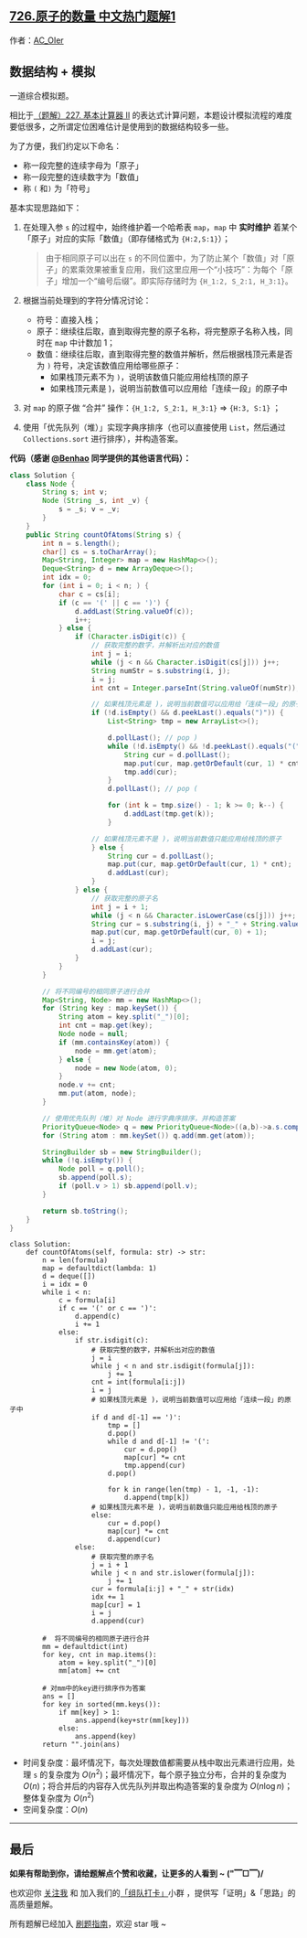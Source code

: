 ## [726.原子的数量 中文热门题解1](https://leetcode.cn/problems/number-of-atoms/solutions/100000/gong-shui-san-xie-shi-yong-xiao-ji-qiao-l5ak4)

作者：[AC_OIer](https://leetcode.cn/u/AC_OIer)

## 数据结构 + 模拟

一道综合模拟题。

相比于[（题解）227. 基本计算器 II](https://leetcode-cn.com/problems/basic-calculator-ii/solution/shi-yong-shuang-zhan-jie-jue-jiu-ji-biao-c65k/) 的表达式计算问题，本题设计模拟流程的难度要低很多，之所谓定位困难估计是使用到的数据结构较多一些。

为了方便，我们约定以下命名：
* 称一段完整的连续字母为「原子」
* 称一段完整的连续数字为「数值」
* 称 `(` 和`)` 为「符号」

基本实现思路如下：

1. 在处理入参 `s` 的过程中，始终维护着一个哈希表 `map`，`map` 中 **实时维护** 着某个「原子」对应的实际「数值」（即存储格式为 `{H:2,S:1}`）；
    > 由于相同原子可以出在 `s` 的不同位置中，为了防止某个「数值」对「原子」的累乘效果被重复应用，我们这里应用一个“小技巧”：为每个「原子」增加一个“编号后缀”。即实际存储时为 `{H_1:2, S_2:1, H_3:1}`。

2. 根据当前处理到的字符分情况讨论：
    * 符号：直接入栈；
    * 原子：继续往后取，直到取得完整的原子名称，将完整原子名称入栈，同时在 `map` 中计数加 $1$；
    * 数值：继续往后取，直到取得完整的数值并解析，然后根据栈顶元素是否为 `)` 符号，决定该数值应用给哪些原子：
        * 如果栈顶元素不为 `)`，说明该数值只能应用给栈顶的原子
        * 如果栈顶元素是 )，说明当前数值可以应用给「连续一段」的原子中

3. 对 `map` 的原子做 “合并” 操作：`{H_1:2, S_2:1, H_3:1}` => `{H:3, S:1}` ；

4. 使用「优先队列（堆）」实现字典序排序（也可以直接使用 `List`，然后通过 `Collections.sort` 进行排序），并构造答案。

**代码（感谢 [@Benhao](/u/qubenhao/) 同学提供的其他语言代码）：**
```Java []
class Solution {
    class Node {
        String s; int v;
        Node (String _s, int _v) {
            s = _s; v = _v;
        }
    }
    public String countOfAtoms(String s) {
        int n = s.length();
        char[] cs = s.toCharArray();
        Map<String, Integer> map = new HashMap<>();
        Deque<String> d = new ArrayDeque<>();
        int idx = 0;
        for (int i = 0; i < n; ) {
            char c = cs[i];
            if (c == '(' || c == ')') {
                d.addLast(String.valueOf(c));
                i++;
            } else {
                if (Character.isDigit(c)) {
                    // 获取完整的数字，并解析出对应的数值
                    int j = i;
                    while (j < n && Character.isDigit(cs[j])) j++;
                    String numStr = s.substring(i, j);
                    i = j;
                    int cnt = Integer.parseInt(String.valueOf(numStr));  

                    // 如果栈顶元素是 )，说明当前数值可以应用给「连续一段」的原子中
                    if (!d.isEmpty() && d.peekLast().equals(")")) {
                        List<String> tmp = new ArrayList<>();

                        d.pollLast(); // pop )
                        while (!d.isEmpty() && !d.peekLast().equals("(")) {
                            String cur = d.pollLast();
                            map.put(cur, map.getOrDefault(cur, 1) * cnt);
                            tmp.add(cur);
                        }
                        d.pollLast(); // pop (

                        for (int k = tmp.size() - 1; k >= 0; k--) {
                            d.addLast(tmp.get(k));
                        }

                    // 如果栈顶元素不是 )，说明当前数值只能应用给栈顶的原子
                    } else {
                        String cur = d.pollLast();
                        map.put(cur, map.getOrDefault(cur, 1) * cnt);
                        d.addLast(cur);
                    }
                } else {
                    // 获取完整的原子名
                    int j = i + 1;
                    while (j < n && Character.isLowerCase(cs[j])) j++;
                    String cur = s.substring(i, j) + "_" + String.valueOf(idx++);
                    map.put(cur, map.getOrDefault(cur, 0) + 1);
                    i = j;
                    d.addLast(cur);
                }
            }
        }

        // 将不同编号的相同原子进行合并
        Map<String, Node> mm = new HashMap<>();
        for (String key : map.keySet()) {
            String atom = key.split("_")[0];
            int cnt = map.get(key);
            Node node = null;
            if (mm.containsKey(atom)) {
                node = mm.get(atom);
            } else {
                node = new Node(atom, 0);
            }
            node.v += cnt;
            mm.put(atom, node);
        }

        // 使用优先队列（堆）对 Node 进行字典序排序，并构造答案
        PriorityQueue<Node> q = new PriorityQueue<Node>((a,b)->a.s.compareTo(b.s));
        for (String atom : mm.keySet()) q.add(mm.get(atom));

        StringBuilder sb = new StringBuilder();
        while (!q.isEmpty()) {
            Node poll = q.poll();
            sb.append(poll.s);
            if (poll.v > 1) sb.append(poll.v);
        }

        return sb.toString();
    }
}
```
```Python3 []
class Solution:
    def countOfAtoms(self, formula: str) -> str:
        n = len(formula)
        map = defaultdict(lambda: 1)
        d = deque([])
        i = idx = 0
        while i < n:
            c = formula[i]
            if c == '(' or c == ')':
                d.append(c)
                i += 1
            else:
                if str.isdigit(c):
                    # 获取完整的数字，并解析出对应的数值
                    j = i
                    while j < n and str.isdigit(formula[j]):
                        j += 1
                    cnt = int(formula[i:j])
                    i = j
                    # 如果栈顶元素是 )，说明当前数值可以应用给「连续一段」的原子中
                    if d and d[-1] == ')':
                        tmp = []
                        d.pop()
                        while d and d[-1] != '(':
                            cur = d.pop()
                            map[cur] *= cnt
                            tmp.append(cur)
                        d.pop()

                        for k in range(len(tmp) - 1, -1, -1):
                            d.append(tmp[k])
                    # 如果栈顶元素不是 )，说明当前数值只能应用给栈顶的原子
                    else:
                        cur = d.pop()
                        map[cur] *= cnt
                        d.append(cur)
                else:
                    # 获取完整的原子名
                    j = i + 1
                    while j < n and str.islower(formula[j]):
                        j += 1
                    cur = formula[i:j] + "_" + str(idx)
                    idx += 1
                    map[cur] = 1
                    i = j
                    d.append(cur)

        #  将不同编号的相同原子进行合并
        mm = defaultdict(int)
        for key, cnt in map.items():
            atom = key.split("_")[0]
            mm[atom] += cnt

        # 对mm中的key进行排序作为答案
        ans = []
        for key in sorted(mm.keys()):
            if mm[key] > 1:
                ans.append(key+str(mm[key]))
            else:
                ans.append(key)
        return "".join(ans)
```
* 时间复杂度：最坏情况下，每次处理数值都需要从栈中取出元素进行应用，处理 `s` 的复杂度为 $O(n^2)$；最坏情况下，每个原子独立分布，合并的复杂度为 $O(n)$；将合并后的内容存入优先队列并取出构造答案的复杂度为 $O(n\log{n})$；整体复杂度为 $O(n^2)$
* 空间复杂度：$O(n)$

---

## 最后

**如果有帮助到你，请给题解点个赞和收藏，让更多的人看到 ~ ("▔□▔)/**

也欢迎你 [关注我](https://acoier.com/oimg/gzh-qrcode.webp) 和 加入我们的[「组队打卡」](https://leetcode-cn.com/u/ac_oier/)小群 ，提供写「证明」&「思路」的高质量题解。

所有题解已经加入 [刷题指南](https://github.com/SharingSource/LogicStack-LeetCode/wiki)，欢迎 star 哦 ~